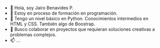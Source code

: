 - 👋 Hola, soy Jairo Benavides P.
- 👀 Estoy en proceso de formación en programación.
- 🌱 Tengo un nivel básico en Python. Conocimientos intermedios en HTML y CSS. También algo de Boostrap.
- 💞️ Busco colaborar en proyectos que requieran soluciones creativas a problemas complejos.
- 📫 ...

<!---

--->
